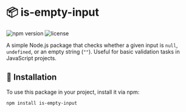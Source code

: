 # 📦 is-empty-input

![npm version](https://img.shields.io/npm/v/is-empty-input) ![license](https://img.shields.io/npm/l/is-empty-input)

A simple Node.js package that checks whether a given input is `null`, `undefined`, or an empty string (`""`). Useful for basic validation tasks in JavaScript projects.

## 🚀 Installation

To use this package in your project, install it via npm:

```bash
npm install is-empty-input
